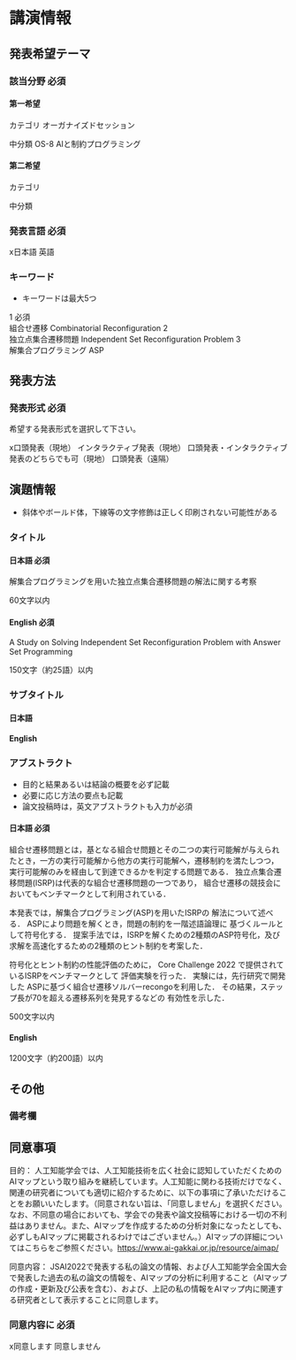 # 講演情報

## 発表希望テーマ

### 該当分野 必須

#### 第一希望
カテゴリ
オーガナイズドセッション

中分類
OS-8 AIと制約プログラミング


#### 第二希望
カテゴリ


中分類


### 発表言語 必須
 x日本語  英語

### キーワード
* キーワードは最大5つ

1 必須	
組合せ遷移
Combinatorial Reconfiguration
2	
独立点集合遷移問題
Independent Set Reconfiguration Problem
3	
解集合プログラミング
ASP 

## 発表方法

### 発表形式 必須
希望する発表形式を選択して下さい。

 x口頭発表（現地）  インタラクティブ発表（現地）  口頭発表・インタラクティブ発表のどちらでも可（現地）  口頭発表（遠隔）

## 演題情報
* 斜体やボールド体，下線等の文字修飾は正しく印刷されない可能性がある

### タイトル
#### 日本語 必須
解集合プログラミングを用いた独立点集合遷移問題の解法に関する考察


60文字以内

#### English 必須
A Study on Solving Independent Set Reconfiguration Problem with Answer Set Programming


150文字（約25語）以内

### サブタイトル
#### 日本語

#### English

### アブストラクト
* 目的と結果あるいは結論の概要を必ず記載
* 必要に応じ方法の要点も記載
* 論文投稿時は，英文アブストラクトも入力が必須

#### 日本語 必須

組合せ遷移問題とは，基となる組合せ問題とその二つの実行可能解が与えられ
たとき，一方の実行可能解から他方の実行可能解へ，遷移制約を満たしつつ，
実行可能解のみを経由して到達できるかを判定する問題である．
独立点集合遷移問題(ISRP)は代表的な組合せ遷移問題の一つであり，
組合せ遷移の競技会においてもベンチマークとして利用されている．

本発表では，解集合プログラミング(ASP)を用いたISRPの
解法について述べる．
ASPにより問題を解くとき，問題の制約を一階述語論理に
基づくルールとして符号化する．
提案手法では，ISRPを解くための2種類のASP符号化，及び
求解を高速化するための2種類のヒント制約を考案した．

符号化とヒント制約の性能評価のために，
Core Challenge 2022 で提供されているISRPをベンチマークとして
評価実験を行った．
実験には，先行研究で開発した
ASPに基づく組合せ遷移ソルバーrecongoを利用した．
その結果，ステップ長が70を超える遷移系列を発見するなどの
有効性を示した．


500文字以内

#### English


1200文字（約200語）以内

## その他
### 備考欄

## 同意事項
目的：
人工知能学会では、人工知能技術を広く社会に認知していただくためのAIマップという取り組みを継続しています。人工知能に関わる技術だけでなく、関連の研究者についても適切に紹介するために、以下の事項に了承いただけることをお願いいたします。（同意されない旨は、「同意しません」を選択ください。なお、不同意の場合においても、学会での発表や論文投稿等における一切の不利益はありません。また、AIマップを作成するための分析対象になったとしても、必ずしもAIマップに掲載されるわけではございません。）AIマップの詳細についてはこちらをご参照ください。https://www.ai-gakkai.or.jp/resource/aimap/

同意内容：
JSAI2022で発表する私の論文の情報、および人工知能学会全国大会で発表した過去の私の論文の情報を、AIマップの分析に利用すること（AIマップの作成・更新及び公表を含む）、および、上記の私の情報をAIマップ内に関連する研究者として表示することに同意します。

### 同意内容に 必須
 x同意します  同意しません